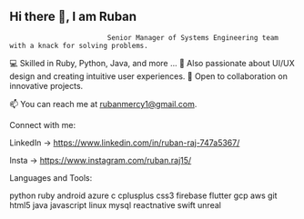 ## Hi there 👋, I am Ruban

                            Senior Manager of Systems Engineering team with a knack for solving problems.

💻 Skilled in Ruby, Python, Java, and more ... 
 🎨 Also passionate about UI/UX design and creating intuitive user experiences.
  🤝 Open to collaboration on innovative projects.

📫 You can reach me at rubanmercy1@gmail.com. 

Connect with me:

LinkedIn -> https://www.linkedin.com/in/ruban-raj-747a5367/ 

Insta -> https://www.instagram.com/ruban.raj15/


Languages and Tools:

python ruby android azure c cplusplus css3 firebase flutter gcp aws git html5 java javascript linux mysql reactnative swift unreal


<!--
**Ruban-Raj/Ruban-Raj** is a ✨ _special_ ✨ repository because its `README.md` (this file) appears on your GitHub profile.

Here are some ideas to get you started:

- 🔭 I’m currently working on ...
- 🌱 I’m currently learning ...
- 👯 I’m looking to collaborate on ...
- 🤔 I’m looking for help with ...
- 💬 Ask me about ...
- 📫 How to reach me: ...
- 😄 Pronouns: ...
- ⚡ Fun fact: ...
-->

